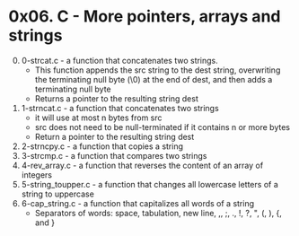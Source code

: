 # 0x06. C - More pointers, arrays and strings

0. 0-strcat.c - a function that concatenates two strings.
	* This function appends the src string to the dest string, overwriting the terminating null byte (\0) at the end of dest, and then adds a terminating null byte
	* Returns a pointer to the resulting string dest
1. 1-strncat.c - a function that concatenates two strings
	* it will use at most n bytes from src 
	* src does not need to be null-terminated if it contains n or more bytes
	* Return a pointer to the resulting string dest
2. 2-strncpy.c - a function that copies a string
3. 3-strcmp.c - a function that compares two strings
4. 4-rev_array.c - a function that reverses the content of an array of integers
5. 5-string_toupper.c - a function that changes all lowercase letters of a string to uppercase
6. 6-cap_string.c - a function that capitalizes all words of a string
	* Separators of words: space, tabulation, new line, ,, ;, ., !, ?, ", (, ), {, and }

